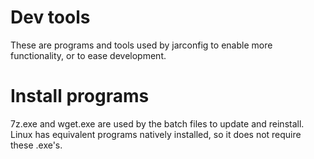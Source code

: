 # Dev tools

These are programs and tools used by jarconfig to enable more functionality, or to ease development.

# Install programs

7z.exe and wget.exe are used by the batch files to update and reinstall. Linux has equivalent programs natively installed, so it does not require these .exe's.